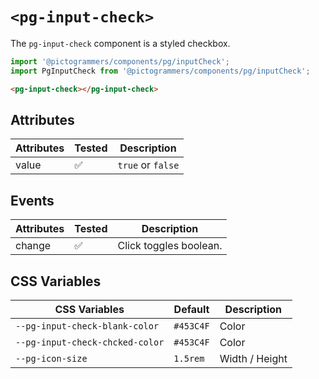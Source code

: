 # `<pg-input-check>`

The `pg-input-check` component is a styled checkbox.

```typescript
import '@pictogrammers/components/pg/inputCheck';
import PgInputCheck from '@pictogrammers/components/pg/inputCheck';
```

```html
<pg-input-check></pg-input-check>
```

## Attributes

| Attributes | Tested   | Description |
| ---------- | -------- | ----------- |
| value      | &#x2705; | `true` or `false` |

## Events

| Attributes | Tested   | Description |
| ---------- | -------- | ----------- |
| change     | &#x2705; | Click toggles boolean. |

## CSS Variables

| CSS Variables       | Default   | Description |
| ------------------- | --------- | ----------- |
| `--pg-input-check-blank-color`  | `#453C4F` | Color       |
| `--pg-input-check-chcked-color`  | `#453C4F`  | Color       |
| `--pg-icon-size` | `1.5rem`  | Width / Height      |